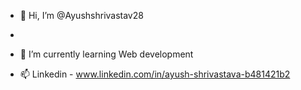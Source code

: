 - 👋 Hi, I’m @Ayushshrivastav28
- 
- 🌱 I’m currently learning Web development

- 📫 Linkedin - www.linkedin.com/in/ayush-shrivastava-b481421b2 

<!---
Ayushshrivastav28/Ayushshrivastav28 is a ✨ special ✨ repository because its `README.md` (this file) appears on your GitHub profile.
You can click the Preview link to take a look at your changes.
--->
